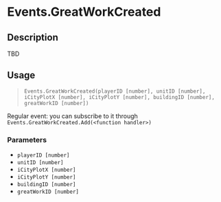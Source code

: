 # Events.GreatWorkCreated
## Description
TBD

## Usage
> `Events.GreatWorkCreated(playerID [number], unitID [number], iCityPlotX [number], iCityPlotY [number], buildingID [number], greatWorkID [number])`

Regular event: you can subscribe to it through `Events.GreatWorkCreated.Add(<function handler>)`

### Parameters
- `playerID [number]`
- `unitID [number]`
- `iCityPlotX [number]`
- `iCityPlotY [number]`
- `buildingID [number]`
- `greatWorkID [number]`